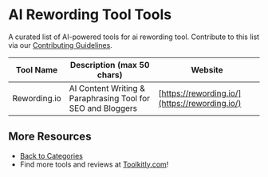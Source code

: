 # AI Rewording Tool Tools

A curated list of AI-powered tools for ai rewording tool. Contribute to this list via our [Contributing Guidelines](../CONTRIBUTING.md).

| Tool Name | Description (max 50 chars) | Website |
|-----------|----------------------------|---------|
| Rewording.io | AI Content Writing & Paraphrasing Tool for SEO and Bloggers | [https://rewording.io/](https://rewording.io/) |

## More Resources
- [Back to Categories](../README.md)
- Find more tools and reviews at [Toolkitly.com](https://toolkitly.com)!
